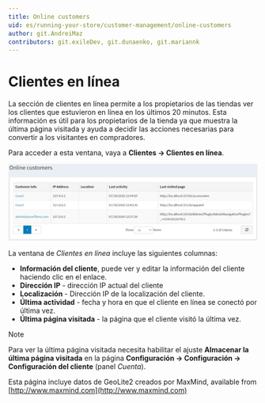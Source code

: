 ```yaml
---
title: Online customers
uid: es/running-your-store/customer-management/online-customers
author: git.AndreiMaz
contributors: git.exileDev, git.dunaenko, git.mariannk
---
```


# Clientes en línea

La sección de clientes en línea permite a los propietarios de las tiendas ver los clientes que estuvieron en línea en los últimos 20 minutos. Esta información es útil para los propietarios de la tienda ya que muestra la última página visitada y ayuda a decidir las acciones necesarias para convertir a los visitantes en compradores.

Para acceder a esta ventana, vaya a **Clientes → Clientes en línea**.

![Clientes en línea](_static/online-customers/list.jpg)

La ventana de *Clientes en línea* incluye las siguientes columnas:

- **Información del cliente**, puede ver y editar la información del cliente haciendo clic en el enlace.
- **Dirección IP** - dirección IP actual del cliente
- **Localización** - Dirección IP de la localización del cliente.
- **Última actividad** - fecha y hora en que el cliente en línea se conectó por última vez.
- **Última página visitada** - la página que el cliente visitó la última vez.

> [!NOTE]
>
> Para ver la última página visitada necesita habilitar el ajuste **Almacenar la última página visitada** en la página **Configuración → Configuración → Configuración del cliente** (panel *Cuenta*).

Esta página incluye datos de GeoLite2 creados por MaxMind, available from [http://www.maxmind.com](http://www.maxmind.com)
